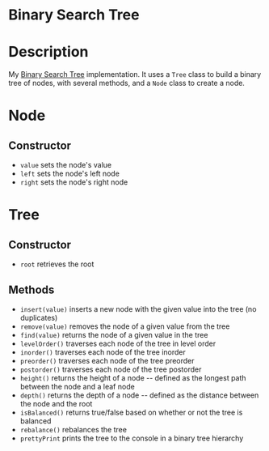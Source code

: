 # Binary Search Tree

# Description

My [Binary Search Tree](https://en.wikipedia.org/wiki/Binary_search_tree) implementation. It uses a `Tree` class to build a binary tree of nodes, with several methods, and a `Node` class to create a node.

# Node

## Constructor

-   `value` sets the node's value
-   `left` sets the node's left node
-   `right` sets the node's right node

# Tree

## Constructor

-   `root` retrieves the root

## Methods

-   `insert(value)` inserts a new node with the given value into the tree (no duplicates)
-   `remove(value)` removes the node of a given value from the tree
-   `find(value)` returns the node of a given value in the tree
-   `levelOrder()` traverses each node of the tree in level order
-   `inorder()` traverses each node of the tree inorder
-   `preorder()` traverses each node of the tree preorder
-   `postorder()` traverses each node of the tree postorder
-   `height()` returns the height of a node -- defined as the longest path between the node and a leaf node
-   `depth()` returns the depth of a node -- defined as the distance between the node and the root
-   `isBalanced()` returns true/false based on whether or not the tree is balanced
-   `rebalance()` rebalances the tree
-   `prettyPrint` prints the tree to the console in a binary tree hierarchy
